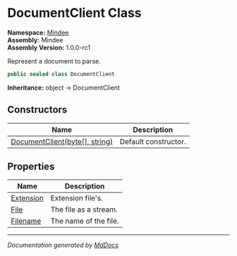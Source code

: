 ﻿<!--  
  <auto-generated>   
    The contents of this file were generated by a tool.  
    Changes to this file may be list if the file is regenerated  
  </auto-generated>   
-->

# DocumentClient Class

**Namespace:** [Mindee](../index.md)  
**Assembly:** Mindee  
**Assembly Version:** 1.0.0\-rc1

Represent a document to parse.

```csharp
public sealed class DocumentClient
```

**Inheritance:** object → DocumentClient

## Constructors

| Name                                                      | Description          |
| --------------------------------------------------------- | -------------------- |
| [DocumentClient(byte\[\], string)](constructors/index.md) | Default constructor. |

## Properties

| Name                                 | Description           |
| ------------------------------------ | --------------------- |
| [Extension](properties/Extension.md) | Extension file's.     |
| [File](properties/File.md)           | The file as a stream. |
| [Filename](properties/Filename.md)   | The name of the file. |

___

*Documentation generated by [MdDocs](https://github.com/ap0llo/mddocs)*

